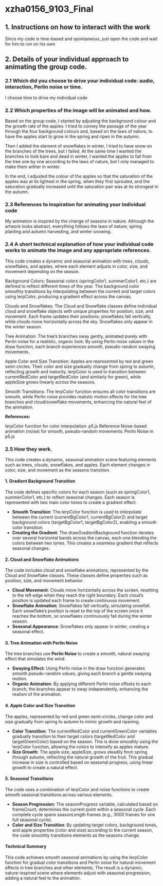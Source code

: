 # xzha0156_9103_Final
## 1. Instructions on how to interact with the work
Since my code is time-based and spontaneous, just open the code and wait for him to run on his own

## 2. Details of your individual approach to animating the group code.
### 2.1 Which did you choose to drive your individual code: audio, interaction, Perlin noise or time.
I choose time to drive my individual code
### 2.2 Which properties of the image will be animated and how.
Based on the group code, I started by adjusting the background colour and the growth rate of the apples. I tried to convey the passage of the year through the four background colours and, based on the laws of nature, to have the apples start to grow in the spring and ripen in the autumn.

Then I added the element of snowflakes in winter, I tried to have snow on the branches of the trees, but I failed. At the same time I wanted the branches to look bare and dead in winter, I wanted the apples to fall from the tree one by one according to the laws of nature, but I only managed to make them wither in winter.

In the end, I adjusted the colour of the apples so that the saturation of the apples was at its lightest in the spring, when they first sprouted, and the saturation gradually increased until the saturation pair was at its strongest in the autumn.

### 2.3 References to inspiration for animating your individual code
My animation is inspired by the change of seasons in nature. Although the artwork looks abstract, everything follows the laws of nature, spring planting and autumn harvesting, and winter snowing.

### 2.4 A short technical explanation of how your individual code works to animate the image and any appropriate references.

This code creates a dynamic and seasonal animation with trees, clouds, snowflakes, and apples, where each element adjusts in color, size, and movement depending on the season.

Background Colors: Seasonal colors (springColor1, summerColor1, etc.) are defined to reflect different times of the year. The background color smoothly transitions by interpolating between the current and target colors using lerpColor, producing a gradient effect across the canvas.

Clouds and Snowflakes: The Cloud and Snowflake classes define individual cloud and snowflake objects with unique properties for position, size, and movement. Each frame updates their positions; snowflakes fall vertically, while clouds move horizontally across the sky. Snowflakes only appear in the winter season.

Tree Animation: The tree’s branches sway gently, animated purely with Perlin noise for a realistic, organic look. By using Perlin noise values in the draw function, each branch experiences smooth, pseudo-random swaying movements.

Apple Color and Size Transition: Apples are represented by red and green semi-circles. Their color and size gradually change from spring to autumn, reflecting growth and maturity. lerpColor is used to transition between currentRedColor and targetRedColor (and similarly for green), while appleSize grows linearly across the seasons.

Smooth Transitions: The lerpColor function ensures all color transitions are smooth, while Perlin noise provides realistic motion effects for the tree branches and cloud/snowflake movements, enhancing the natural feel of the animation.

**References:**

lerpColor function for color interpolation: p5.js Reference
Noise-based animation (noise) for smooth, pseudo-random movements: Perlin Noise in p5.js

### 2.5 How they work.

This code creates a dynamic, seasonal animation scene featuring elements such as trees, clouds, snowflakes, and apples. Each element changes in color, size, and movement as the seasons transition.

#### 1. **Gradient Background Transition**

The code defines specific colors for each season (such as springColor1, summerColor1, etc.) to reflect seasonal changes. Each season is represented with two main color tones to create a gradient effect.

- **Smooth Transition**: The lerpColor function is used to interpolate between the current (currentBgColor1, currentBgColor2) and target background colors (targetBgColor1, targetBgColor2), enabling a smooth color transition.
- **Creating the Gradient**: The drawGradientBackground function iterates over several horizontal bands across the canvas, each one blending the colors between two tones. This creates a seamless gradient that reflects seasonal changes.


#### 2. **Cloud and Snowflake Animations**

The code includes cloud and snowflake animations, represented by the Cloud and Snowflake classes. These classes define properties such as position, size, and movement behavior.

- **Cloud Movement**: Clouds move horizontally across the screen, resetting to the left edge when they reach the right boundary. Each cloud’s position is updated each frame to create continuous movement.
- **Snowflake Animation**: Snowflakes fall vertically, simulating snowfall. Each snowflake’s position is reset to the top of the screen once it reaches the bottom, so snowflakes continuously fall during the winter season.
- **Seasonal Appearance**: Snowflakes only appear in winter, creating a seasonal effect.


#### 3. **Tree Animation with Perlin Noise**

The tree branches use **Perlin Noise** to create a smooth, natural swaying effect that simulates the wind.

- **Swaying Effect**: Using Perlin noise in the draw function generates smooth pseudo-random values, giving each branch a gentle swaying motion.
- **Organic Animation**: By applying different Perlin noise offsets to each branch, the branches appear to sway independently, enhancing the realism of the animation.


#### 4. **Apple Color and Size Transition**

The apples, represented by red and green semi-circles, change color and size gradually from spring to autumn to mimic growth and ripening.

- **Color Transition**: The currentRedColor and currentGreenColor variables gradually transition to their target colors (targetRedColor and targetGreenColor) based on the season. This is done smoothly using the lerpColor function, allowing the colors to intensify as apples mature.
- **Size Growth**: The apple size, appleSize, grows steadily from spring through autumn, reflecting the natural growth of the fruit. This gradual increase in size is controlled based on seasonal progress, using linear growth to create a natural effect.

#### 5. **Seasonal Transitions**

The code uses a combination of lerpColor and noise functions to create smooth seasonal transitions across various elements.

- **Season Progression**: The seasonProgress variable, calculated based on frameCount, determines the current point within a seasonal cycle. Each complete cycle spans seasonLength frames (e.g., 3000 frames for one full seasonal cycle).
- **Color and Size Transition**: By updating target colors, background tones, and apple properties (color and size) according to the current season, the code smoothly transitions elements as the seasons change.

#### Technical Summary

This code achieves smooth seasonal animations by using the lerpColor function for gradual color transitions and Perlin noise for natural movement effects in tree branches and other elements. The result is a dynamic, nature-inspired scene where elements adjust with seasonal progression, adding a natural feel to the animation. 

